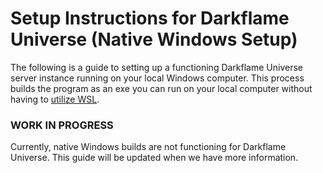 # Setup Instructions for Darkflame Universe (Native Windows Setup)

The following is a guide to setting up a functioning Darkflame Universe server instance running on your local Windows computer. This process builds the program as an exe you can run on your local computer without having to [utilize WSL](wsl-setup.md).

### WORK IN PROGRESS

Currently, native Windows builds are not functioning for Darkflame Universe. This guide will be updated when we have more information.
